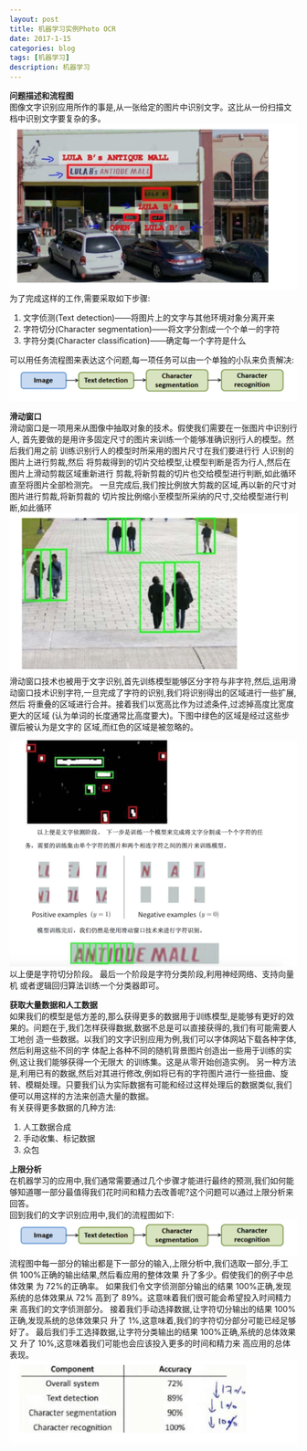 ```yaml
---
layout: post
title: 机器学习实例Photo OCR
date: 2017-1-15
categories: blog
tags: [机器学习]
description: 机器学习
---
```



**问题描述和流程图**      
图像文字识别应用所作的事是,从一张给定的图片中识别文字。这比从一份扫描文档中识别文字要复杂的多。           
![](https://raw.githubusercontent.com/whuhan2013/myImage/master/machineLearning/class13/p1.png)
 为了完成这样的工作,需要采取如下步骤:                             
1. 文字侦测(Text detection)——将图片上的文字与其他环境对象分离开来       
2. 字符切分(Character segmentation)——将文字分割成一个个单一的字符       
3. 字符分类(Character classification)——确定每一个字符是什么       

可以用任务流程图来表达这个问题,每一项任务可以由一个单独的小队来负责解决:
![](https://raw.githubusercontent.com/whuhan2013/myImage/master/machineLearning/class13/p2.png)

**滑动窗口**       
滑动窗口是一项用来从图像中抽取对象的技术。假使我们需要在一张图片中识别行人, 首先要做的是用许多固定尺寸的图片来训练一个能够准确识别行人的模型。然后我们用之前 训练识别行人的模型时所采用的图片尺寸在我们要进行行 人识别的图片上进行剪裁,然后 将剪裁得到的切片交给模型,让模型判断是否为行人,然后在图片上滑动剪裁区域重新进行 剪裁,将新剪裁的切片也交给模型进行判断,如此循环直至将图片全部检测完。
一旦完成后,我们按比例放大剪裁的区域,再以新的尺寸对图片进行剪裁,将新剪裁的 切片按比例缩小至模型所采纳的尺寸,交给模型进行判断,如此循环
![](https://raw.githubusercontent.com/whuhan2013/myImage/master/machineLearning/class13/p3.png)   
滑动窗口技术也被用于文字识别,首先训练模型能够区分字符与非字符,然后,运用滑动窗口技术识别字符,一旦完成了字符的识别,我们将识别得出的区域进行一些扩展,然后 将重叠的区域进行合并。接着我们以宽高比作为过滤条件,过滤掉高度比宽度更大的区域 (认为单词的长度通常比高度要大)。下图中绿色的区域是经过这些步骤后被认为是文字的 区域,而红色的区域是被忽略的。       

![](https://raw.githubusercontent.com/whuhan2013/myImage/master/machineLearning/class13/p4.png) 
以上便是字符切分阶段。 最后一个阶段是字符分类阶段,利用神经网络、支持向量机 或者逻辑回归算法训练一个分类器即可。   

**获取大量数据和人工数据**         
如果我们的模型是低方差的,那么获得更多的数据用于训练模型,是能够有更好的效果的。问题在于,我们怎样获得数据,数据不总是可以直接获得的,我们有可能需要人工地创 造一些数据。以我们的文字识别应用为例,我们可以字体网站下载各种字体,然后利用这些不同的字 体配上各种不同的随机背景图片创造出一些用于训练的实例,这让我们能够获得一个无限大 的训练集。这是从零开始创造实例。
另一种方法是,利用已有的数据,然后对其进行修改,例如将已有的字符图片进行一些扭曲、旋转、模糊处理。只要我们认为实际数据有可能和经过这样处理后的数据类似,我们 便可以用这样的方法来创造大量的数据。         
有关获得更多数据的几种方法:        
1. 人工数据合成        
2. 手动收集、标记数据        
3. 众包        

**上限分析**      
在机器学习的应用中,我们通常需要通过几个步骤才能进行最终的预测,我们如何能够知道哪一部分最值得我们花时间和精力去改善呢?这个问题可以通过上限分析来回答。         
 回到我们的文字识别应用中,我们的流程图如下:      
![](https://raw.githubusercontent.com/whuhan2013/myImage/master/machineLearning/class13/p2.png)
流程图中每一部分的输出都是下一部分的输入,上限分析中,我们选取一部分,手工  供 100%正确的输出结果,然后看应用的整体效果 升了多少。假使我们的例子中总体效果 为 72%的正确率。
如果我们令文字侦测部分输出的结果 100%正确,发现系统的总体效果从 72% 高到了 89%。这意味着我们很可能会希望投入时间精力来 高我们的文字侦测部分。
接着我们手动选择数据,让字符切分输出的结果 100%正确,发现系统的总体效果只  升了 1%,这意味着,我们的字符切分部分可能已经足够好了。
最后我们手工选择数据,让字符分类输出的结果 100%正确,系统的总体效果又 升了 10%,这意味着我们可能也会应该投入更多的时间和精力来 高应用的总体表现。
![](https://raw.githubusercontent.com/whuhan2013/myImage/master/machineLearning/class13/p5.png) 

